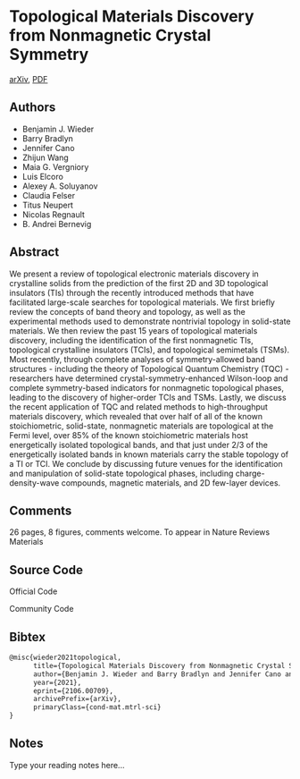
# Topological Materials Discovery from Nonmagnetic Crystal Symmetry

[arXiv](https://arxiv.org/abs/2106.0709), [PDF](https://arxiv.org/pdf/2106.0709.pdf)

## Authors

- Benjamin J. Wieder
- Barry Bradlyn
- Jennifer Cano
- Zhijun Wang
- Maia G. Vergniory
- Luis Elcoro
- Alexey A. Soluyanov
- Claudia Felser
- Titus Neupert
- Nicolas Regnault
- B. Andrei Bernevig

## Abstract

We present a review of topological electronic materials discovery in crystalline solids from the prediction of the first 2D and 3D topological insulators (TIs) through the recently introduced methods that have facilitated large-scale searches for topological materials. We first briefly review the concepts of band theory and topology, as well as the experimental methods used to demonstrate nontrivial topology in solid-state materials. We then review the past 15 years of topological materials discovery, including the identification of the first nonmagnetic TIs, topological crystalline insulators (TCIs), and topological semimetals (TSMs). Most recently, through complete analyses of symmetry-allowed band structures - including the theory of Topological Quantum Chemistry (TQC) - researchers have determined crystal-symmetry-enhanced Wilson-loop and complete symmetry-based indicators for nonmagnetic topological phases, leading to the discovery of higher-order TCIs and TSMs. Lastly, we discuss the recent application of TQC and related methods to high-throughput materials discovery, which revealed that over half of all of the known stoichiometric, solid-state, nonmagnetic materials are topological at the Fermi level, over 85% of the known stoichiometric materials host energetically isolated topological bands, and that just under $2/3$ of the energetically isolated bands in known materials carry the stable topology of a TI or TCI. We conclude by discussing future venues for the identification and manipulation of solid-state topological phases, including charge-density-wave compounds, magnetic materials, and 2D few-layer devices.

## Comments

26 pages, 8 figures, comments welcome. To appear in Nature Reviews Materials

## Source Code

Official Code



Community Code



## Bibtex

```tex
@misc{wieder2021topological,
      title={Topological Materials Discovery from Nonmagnetic Crystal Symmetry}, 
      author={Benjamin J. Wieder and Barry Bradlyn and Jennifer Cano and Zhijun Wang and Maia G. Vergniory and Luis Elcoro and Alexey A. Soluyanov and Claudia Felser and Titus Neupert and Nicolas Regnault and B. Andrei Bernevig},
      year={2021},
      eprint={2106.00709},
      archivePrefix={arXiv},
      primaryClass={cond-mat.mtrl-sci}
}
```

## Notes

Type your reading notes here...

